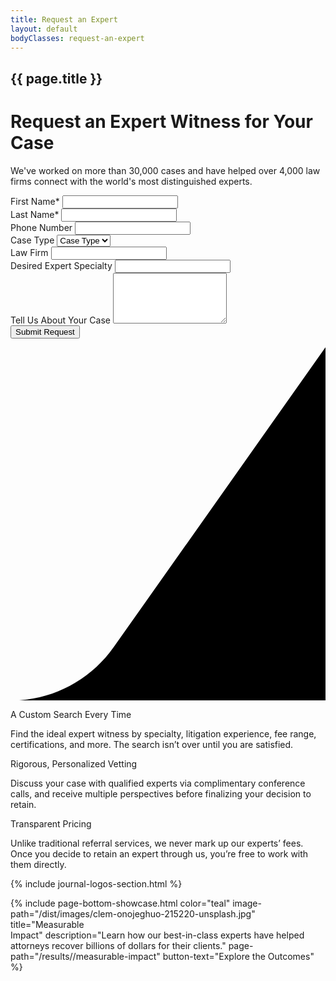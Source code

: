 ```yaml
---
title: Request an Expert
layout: default
bodyClasses: request-an-expert
---
```


<div id="sticky-form-container">

  <div class="page-header section colored-swoop -gray-light">
    <div class="-inner site-wrapper grid">
      <h2 class="sub-title">{{ page.title }}</h2>
      <div class="text -left">
        <h1 class="title">Request an Expert Witness for Your Case</h1>
        <p>We've worked on more than 30,000 cases and have helped over 4,000 law firms connect with the world's most distinguished experts.</p>
      </div>
      <div class="text -right">
        <div class="sticky-form">            
          <form action="">
            <div class="input-wrap">
              <label for="name-first">First Name*</label>
              <input id="name-first" type="text" required>
            </div>
            <div class="input-wrap">
              <label for="name-last">Last Name*</label>
              <input id="name-last" type="text" required>
            </div>
            <div class="input-wrap">
              <label for="number">Phone Number</label>
              <input id="number" type="tel">
            </div>
            <div class="input-wrap select-wrap">
              <label for="caseType">Case Type</label>
              <select name="caseType" id="caseType">
                <option value="null">Case Type</option>
                <option value="one">One</option>
                <option value="two">Two</option>
                <option value="three">Three</option>
              </select>
            </div>
            <div class="input-wrap">
              <label for="law-firm">Law Firm</label>
              <input id="law-firm" type="text">
            </div>
            <div class="input-wrap">
              <label for="expert-specialty">Desired Expert Specialty</label>
              <input id="expert-specialty" type="text">
            </div>
            <div class="input-wrap">
              <label for="message">Tell Us About Your Case</label>
              <textarea id="message" rows="5"></textarea>
            </div>
            <button class="submit button" type="submit">Submit Request</button>
          </form>
        </div>
      </div>
      <div class="swoop">
        <svg xmlns="http://www.w3.org/2000/svg" viewBox="0 0 673.8 756"><path d="M673.8 756H0c87.7 0 169.9-42.6 220.5-114.2L673.8 0v756z"/></svg>
      </div>
    </div>
  </div>

  <div class="form-text section padded background-gray-light">
    <div class="site-wrapper">
      <div class="section-content">
        <p class="h1">A Custom Search Every Time</p>
        <p>Find the ideal expert witness by specialty, litigation experience, fee range, certifications, and more. The search isn’t over until you are satisfied.</p>
      </div>
      <div class="section-content">
        <p class="h1">Rigorous, Personalized Vetting</p>
        <p>Discuss your case with qualified experts via complimentary conference calls, and receive multiple perspectives before finalizing your decision to retain.</p>
      </div>
      <div class="section-content">
        <p class="h1">Transparent Pricing</p>
        <p>Unlike traditional referral services, we never mark up our experts’ fees. Once you decide to retain an expert through us, you’re free to work with them directly.</p>
      </div>
    </div>
  </div>
</div>

<div class="section padded background-gray-light"></div>

{% include journal-logos-section.html %}

{% include page-bottom-showcase.html color="teal" image-path="/dist/images/clem-onojeghuo-215220-unsplash.jpg" title="Measurable<br> Impact" description="Learn how our best-in-class experts have helped attorneys recover billions of dollars for their clients." page-path="/results//measurable-impact" button-text="Explore the Outcomes" %}